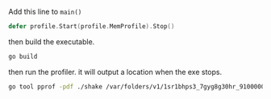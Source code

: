 Add this line to `main()`

```go
defer profile.Start(profile.MemProfile).Stop()
```

then build the executable.

```bash
go build
```

then run the profiler. it will output a location when the exe stops.

```bash
go tool pprof -pdf ./shake /var/folders/v1/1sr1bhps3_7gyg8g30hr_9100000gn/T/profile563441561/mem.pprof >> profile.pdf
```
